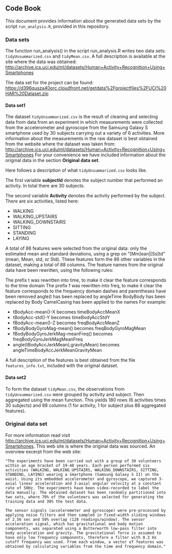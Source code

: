 ## Code Book

This document provides information about the generated data sets by the script `run_analysis.R`, provided in this repository.

### Data sets
The function run_analysis() in the script run_analysis.R writes two data sets:  `tidyUnsummarized.csv` and `tidyMean.csv`.
A full description is available at the site where the data was obtained: <http://archive.ics.uci.edu/ml/datasets/Human+Activity+Recognition+Using+Smartphones>

The data set for the project can be found: <https://d396qusza40orc.cloudfront.net/getdata%2Fprojectfiles%2FUCI%20HAR%20Dataset.zip>

#### Data set1
The dataset `tidyUnsummarized.csv` is the result of cleaning and selecting data from data from an experiment in which measurements were collected from the accelerometer and gyroscope from the Samsung Galaxy S smartphone used by 30 subjects carrying out a variety of 6 activities. More information about the measurements in the raw dataset is best obtained from the website where the dataset was taken from: http://archive.ics.uci.edu/ml/datasets/Human+Activity+Recognition+Using+Smartphones For your convenience we have included information about the original data in the section **Original data set**.

Here follows a description of what `tidyUnsummarized.csv` looks like.

The first variable **subjectId** denotes the subject number that performed an activity. In total there are 30 subjects.

The second variable **Activity** denotes the activity performed by the subject. There are six activities, listed here:

* WALKING
* WALKING_UPSTAIRS
* WALKING_DOWNSTAIRS
* SITTING
* STANDING
* LAYING

A total of 86 features were selected from the original data: only the estimated mean and standard deviations, using a grep on "[Mm]ean|[Ss]td" (mean, Mean, std, or Std). These features form the 86 other variables in the dataset, making a total of 88 columns. The feature names from the original data have been rewritten, using the following rules:

The prefix t was rewritten into time, to make it clear the feature corresponds to the time domain
The prefix f was rewritten into freq, to make it clear the feature corresponds to the frequency domain
dashes and parentheses have been removed
angle(t has been replaced by angleTime
BodyBody has been replaced by Body
CamelCasing has been applied to the names
For example:

* tBodyAcc-mean()-X becomes timeBodyAccMeanX
* tBodyAcc-std()-Y becomes timeBodyAccStdY
* fBodyAcc-mean()-Z becomes freqBodyAccMeanZ
* fBodyBodyGyroMag-mean() becomes freqBodyGyroMagMean
* fBodyBodyGyroJerkMag-meanFreq() becomes freqBodyGyroJerkMagMeanFreq
* angle(tBodyAccJerkMean),gravityMean) becomes angleTimeBodyAccJerkMeanGravityMean

A full description of the features is best obtained from the file `features_info.txt`, included with the original dataset.


#### Data set2
To form the dataset `tidyMean.csv`, the observations from `tidyUnsummarized.csv` were grouped by activity and subject.  Then aggregated using the mean function. This yields 180 rows (6 activities times 30 subjects) and 88 columns (1 for activity, 1 for subject plus 86 aggregated features).


### Original data set

For more information read visit <http://archive.ics.uci.edu/ml/datasets/Human+Activity+Recognition+Using+Smartphones>.
This web site is where the original data was sourced.  An overview excerpt from the web site:

    "The experiments have been carried out with a group of 30 volunteers within an age bracket of 19-48 years. Each person performed six activities (WALKING, WALKING_UPSTAIRS, WALKING_DOWNSTAIRS, SITTING, STANDING, LAYING) wearing a smartphone (Samsung Galaxy S II) on the waist. Using its embedded accelerometer and gyroscope, we captured 3-axial linear acceleration and 3-axial angular velocity at a constant rate of 50Hz. The experiments have been video-recorded to label the data manually. The obtained dataset has been randomly partitioned into two sets, where 70% of the volunteers was selected for generating the training data and 30% the test data.

    The sensor signals (accelerometer and gyroscope) were pre-processed by applying noise filters and then sampled in fixed-width sliding windows of 2.56 sec and 50% overlap (128 readings/window). The sensor acceleration signal, which has gravitational and body motion components, was separated using a Butterworth low-pass filter into body acceleration and gravity. The gravitational force is assumed to have only low frequency components, therefore a filter with 0.3 Hz cutoff frequency was used. From each window, a vector of features was obtained by calculating variables from the time and frequency domain."

